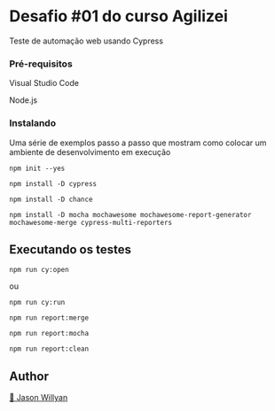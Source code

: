 # Desafio #01 do curso Agilizei 

Teste de automação web usando Cypress

### Pré-requisitos 

Visual Studio Code

Node.js

### Instalando 

Uma série de exemplos passo a passo que mostram como colocar um ambiente de desenvolvimento em execução 

``` 
npm init --yes
``` 

``` 
npm install -D cypress
``` 

``` 
npm install -D chance
```

``` 
npm install -D mocha mochawesome mochawesome-report-generator mochawesome-merge cypress-multi-reporters
```

## Executando os testes 

``` 
npm run cy:open
``` 

ou

``` 
npm run cy:run
``` 

``` 
npm run report:merge
``` 

``` 
npm run report:mocha
``` 

``` 
npm run report:clean
```  

## Author

<a target="_blank" href="https://github.com/jasonwillyan">👤 Jason Willyan </a>


